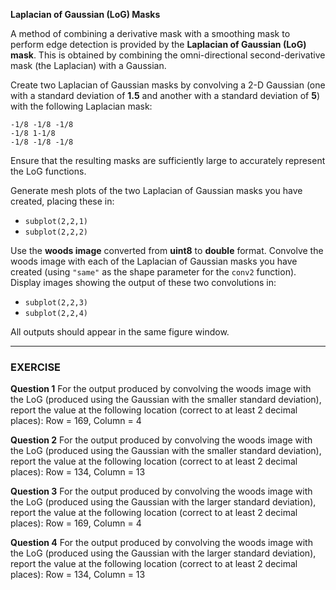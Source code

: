 **Laplacian of Gaussian (LoG) Masks**

A method of combining a derivative mask with a smoothing mask to perform edge detection is provided by the **Laplacian of Gaussian (LoG) mask**. This is obtained by combining the omni-directional second-derivative mask (the Laplacian) with a Gaussian.

Create two Laplacian of Gaussian masks by convolving a 2-D Gaussian (one with a standard deviation of **1.5** and another with a standard deviation of **5**) with the following Laplacian mask:

```
-1/8 -1/8 -1/8
-1/8 1-1/8 
-1/8 -1/8 -1/8
```

Ensure that the resulting masks are sufficiently large to accurately represent the LoG functions.

Generate mesh plots of the two Laplacian of Gaussian masks you have created, placing these in:
- `subplot(2,2,1)`
- `subplot(2,2,2)`

Use the **woods image** converted from **uint8** to **double** format. Convolve the woods image with each of the Laplacian of Gaussian masks you have created (using `"same"` as the shape parameter for the `conv2` function). Display images showing the output of these two convolutions in:
- `subplot(2,2,3)`
- `subplot(2,2,4)`

All outputs should appear in the same figure window.

---

### **EXERCISE**

**Question 1**
For the output produced by convolving the woods image with the LoG (produced using the Gaussian with the smaller standard deviation), report the value at the following location (correct to at least 2 decimal places):
Row = 169, Column = 4

**Question 2**
For the output produced by convolving the woods image with the LoG (produced using the Gaussian with the smaller standard deviation), report the value at the following location (correct to at least 2 decimal places):
Row = 134, Column = 13

**Question 3**
For the output produced by convolving the woods image with the LoG (produced using the Gaussian with the larger standard deviation), report the value at the following location (correct to at least 2 decimal places):
Row = 169, Column = 4

**Question 4**
For the output produced by convolving the woods image with the LoG (produced using the Gaussian with the larger standard deviation), report the value at the following location (correct to at least 2 decimal places):
Row = 134, Column = 13

